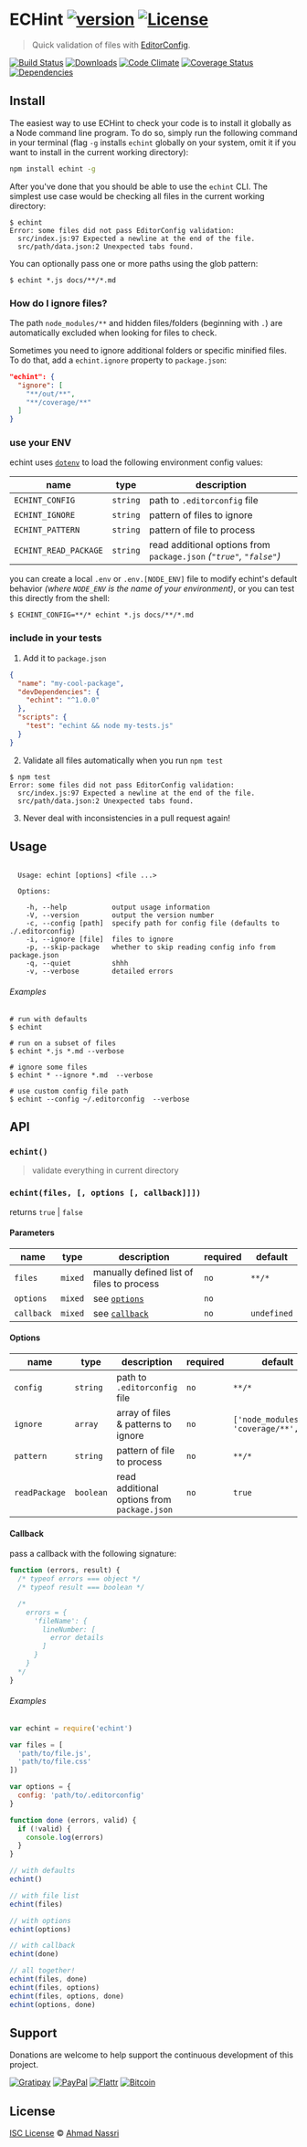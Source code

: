 # ECHint [![version][npm-version]][npm-url] [![License][npm-license]][license-url]

> Quick validation of files with [EditorConfig](http://editorconfig.org/).

[![Build Status][travis-image]][travis-url]
[![Downloads][npm-downloads]][npm-url]
[![Code Climate][codeclimate-quality]][codeclimate-url]
[![Coverage Status][codeclimate-coverage]][codeclimate-url]
[![Dependencies][david-image]][david-url]

## Install

The easiest way to use ECHint to check your code is to install it globally as a Node command line program. To do so, simply run the following command in your terminal (flag `-g` installs `echint` globally on your system, omit it if you want to install in the current working directory):

```sh
npm install echint -g
```

After you've done that you should be able to use the `echint` CLI. The simplest use case would be checking all files in the current working directory:

```shell
$ echint
Error: some files did not pass EditorConfig validation:
  src/index.js:97 Expected a newline at the end of the file.
  src/path/data.json:2 Unexpected tabs found.
```

You can optionally pass one or more paths using the glob pattern:

```shell
$ echint *.js docs/**/*.md
```

### How do I ignore files?

The path `node_modules/**` and hidden files/folders (beginning with `.`) are automatically excluded when looking for files to check.

Sometimes you need to ignore additional folders or specific minified files. To do that, add a `echint.ignore` property to `package.json`:

```json
"echint": {
  "ignore": [
    "**/out/**",
    "**/coverage/**"
  ]
}
```

### use your ENV

echint uses [`dotenv`](https://www.npmjs.com/package/dotenv) to load the following environment config values:

| name                  | type      | description                                                         |
| --------------------- | --------- | ------------------------------------------------------------------- |
| `ECHINT_CONFIG`       | `string`  | path to `.editorconfig` file                                        |
| `ECHINT_IGNORE`       | `string`  | pattern of files to ignore                                          |
| `ECHINT_PATTERN`      | `string`  | pattern of file to process                                          |
| `ECHINT_READ_PACKAGE` | `string`  | read additional options from `package.json` *(`"true"`, `"false"`)* |

you can create a local `.env` or `.env.[NODE_ENV]` file to modify echint's default behavior *(where `NODE_ENV` is the name of your environment)*, or you can test this directly from the shell:

```shell
$ ECHINT_CONFIG=**/* echint *.js docs/**/*.md
```

### include in your tests

1. Add it to `package.json`

  ```json
  {
    "name": "my-cool-package",
    "devDependencies": {
      "echint": "^1.0.0"
    },
    "scripts": {
      "test": "echint && node my-tests.js"
    }
  }
  ```

2. Validate all files automatically when you run `npm test`

  ```shell
  $ npm test
  Error: some files did not pass EditorConfig validation:
    src/index.js:97 Expected a newline at the end of the file.
    src/path/data.json:2 Unexpected tabs found.
  ```

3. Never deal with inconsistencies in a pull request again!

## Usage

```

  Usage: echint [options] <file ...>

  Options:

    -h, --help           output usage information
    -V, --version        output the version number
    -c, --config [path]  specify path for config file (defaults to ./.editorconfig)
    -i, --ignore [file]  files to ignore
    -p, --skip-package   whether to skip reading config info from package.json
    -q, --quiet          shhh
    -v, --verbose        detailed errors

```

###### Examples

```shell
# run with defaults
$ echint

# run on a subset of files
$ echint *.js *.md --verbose

# ignore some files
$ echint * --ignore *.md  --verbose

# use custom config file path
$ echint --config ~/.editorconfig  --verbose
```

## API

### `echint()`

> validate everything in current directory

### `echint(files, [, options [, callback]]])`

returns `true` | `false`

#### Parameters

| name        | type    | description                               | required | default      |
| ----------- | ------- | ----------------------------------------- | -------- | ------------ |
| `files`     | `mixed` | manually defined list of files to process | `no`     | `**/*`       |
| `options`   | `mixed` | see [`options`](#options)                 | `no`     |              |
| `callback`  | `mixed` | see [`callback`](#callback)               | `no`     | `undefined`  |

#### Options

| name          | type      | description                                 | required | default                                |
| ------------- | --------- | ------------------------------------------- | -------- | -------------------------------------- |
| `config`      | `string`  | path to `.editorconfig` file                | `no`     | `**/*`                                 |
| `ignore`      | `array`   | array of files & patterns to ignore         | `no`     | `['node_modules/**', 'coverage/**',]`  |
| `pattern`     | `string`  | pattern of file to process                  | `no`     | `**/*`                                 |
| `readPackage` | `boolean` | read additional options from `package.json` | `no`     | `true`                                 |

#### Callback

pass a callback with the following signature:

```js
function (errors, result) {
  /* typeof errors === object */
  /* typeof result === boolean */

  /*
    errors = {
      'fileName': {
        lineNumber: [
          error details
        ]
      }
    }
  */
}
```

###### Examples

```js
var echint = require('echint')

var files = [
  'path/to/file.js',
  'path/to/file.css'
])

var options = {
  config: 'path/to/.editorconfig'
}

function done (errors, valid) {
  if (!valid) {
    console.log(errors)
  }
}

// with defaults
echint()

// with file list
echint(files)

// with options
echint(options)

// with callback
echint(done)

// all together!
echint(files, done)
echint(files, options)
echint(files, options, done)
echint(options, done)
```

## Support

Donations are welcome to help support the continuous development of this project.

[![Gratipay][gratipay-image]][gratipay-url]
[![PayPal][paypal-image]][paypal-url]
[![Flattr][flattr-image]][flattr-url]
[![Bitcoin][bitcoin-image]][bitcoin-url]

## License

[ISC License](LICENSE) &copy; [Ahmad Nassri](https://www.ahmadnassri.com/)

[license-url]: https://github.com/ahmadnassri/echint/blob/master/LICENSE

[travis-url]: https://travis-ci.org/ahmadnassri/echint
[travis-image]: https://img.shields.io/travis/ahmadnassri/echint.svg?style=flat-square

[npm-url]: https://www.npmjs.com/package/echint
[npm-license]: https://img.shields.io/npm/l/echint.svg?style=flat-square
[npm-version]: https://img.shields.io/npm/v/echint.svg?style=flat-square
[npm-downloads]: https://img.shields.io/npm/dm/echint.svg?style=flat-square

[codeclimate-url]: https://codeclimate.com/github/ahmadnassri/echint
[codeclimate-quality]: https://img.shields.io/codeclimate/github/ahmadnassri/echint.svg?style=flat-square
[codeclimate-coverage]: https://img.shields.io/codeclimate/coverage/github/ahmadnassri/echint.svg?style=flat-square

[david-url]: https://david-dm.org/ahmadnassri/echint
[david-image]: https://img.shields.io/david/ahmadnassri/echint.svg?style=flat-square

[gratipay-url]: https://www.gratipay.com/ahmadnassri/
[gratipay-image]: https://img.shields.io/gratipay/ahmadnassri.svg?style=flat-square

[paypal-url]: https://www.paypal.com/cgi-bin/webscr?cmd=_s-xclick&hosted_button_id=UJ2B2BTK9VLRS&on0=project&os0=echint
[paypal-image]: http://img.shields.io/badge/paypal-donate-green.svg?style=flat-square

[flattr-url]: https://flattr.com/submit/auto?user_id=ahmadnassri&url=https://github.com/ahmadnassri/echint&title=echint&language=&tags=github&category=software
[flattr-image]: http://img.shields.io/badge/flattr-donate-green.svg?style=flat-square

[bitcoin-image]: http://img.shields.io/badge/bitcoin-1Nb46sZRVG3or7pNaDjthcGJpWhvoPpCxy-green.svg?style=flat-square
[bitcoin-url]: https://www.coinbase.com/checkouts/ae383ae6bb931a2fa5ad11cec115191e?name=echint
